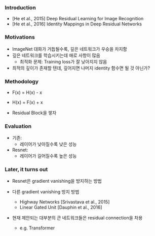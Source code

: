 ### Introduction

- [He et al., 2015] Deep Residual Learning for Image Recognition
- [He et al., 2016] Identity Mappings in Deep Residual Networks

### Motivations

- ImageNet 대화가 거듭될수록, 깊은 네트워크가 우승을 차지함
- 깊은 네트워크를 학습시키는데 애로 사항이 많음
    - 최적화 문제: Training loss가 잘 낮아지지 않음
- 최적의 깊이가 존재할 텐데, 깊어지면 나머지 identity 함수면 될 것 아닌가?

### Methodology

- F(x) = H(x) - x
- H(x) = F(x) + x

- Residual Block을 쌓자

### Evaluation

- 기존:
    - 레이어가 낮아질수록 낮은 성능
- Resnet:
    - 레이어가 길어질수록 높은 성능

### Later, it turns out

- Resnet은 gradient vanishing을 방지하는 방법

- 다른 gradient vanishing 방지 방법
    - Highway Networks [Srivastava et al., 2015]
    - Linear Gated Unit [Dauphin et al., 2016]

- 현재 제안되는 대부분의 큰 네트워크들은 residual connection을 차용
    - e.g. Transformer
